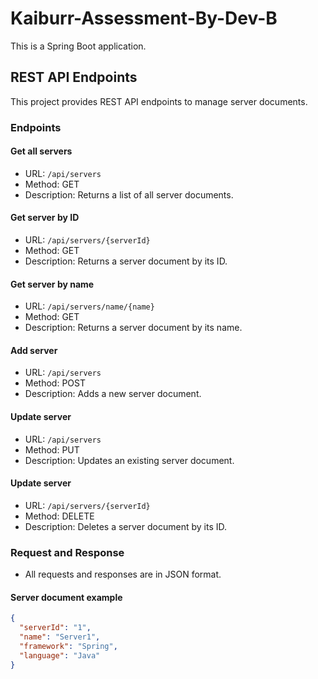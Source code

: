 # Kaiburr-Assessment-By-Dev-B
This is a Spring Boot application.

## REST API Endpoints
This project provides REST API endpoints to manage server documents.
### Endpoints
#### Get all servers
- URL: `/api/servers`
- Method: GET
- Description: Returns a list of all server documents.

#### Get server by ID
- URL: `/api/servers/{serverId}`
- Method: GET
- Description: Returns a server document by its ID.

#### Get server by name
- URL: `/api/servers/name/{name}`
- Method: GET
- Description: Returns a server document by its name.

#### Add server
- URL: `/api/servers`
- Method: POST
- Description: Adds a new server document.

#### Update server
- URL: `/api/servers`
- Method: PUT
- Description: Updates an existing server document.

#### Update server
- URL: `/api/servers/{serverId}`
- Method: DELETE
- Description: Deletes a server document by its ID.

### Request and Response
- All requests and responses are in JSON format.

#### Server document example

```json
{
  "serverId": "1",
  "name": "Server1",
  "framework": "Spring",
  "language": "Java"
}
```

